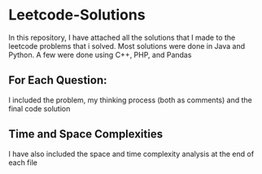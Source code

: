 # Leetcode-Solutions
In this repository, I have attached all the solutions that I made to the leetcode problems that i solved. Most solutions were done in Java and Python. A few were done using C++, PHP, and Pandas

## For Each Question:
I included the problem, my thinking process (both as comments) and the final code solution

## Time and Space Complexities
I have also included the space and time complexity analysis at the end of each file
